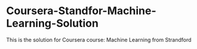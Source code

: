 # Coursera-Standfor-Machine-Learning-Solution
This is the solution for Coursera course: Machine Learning from Strandford
